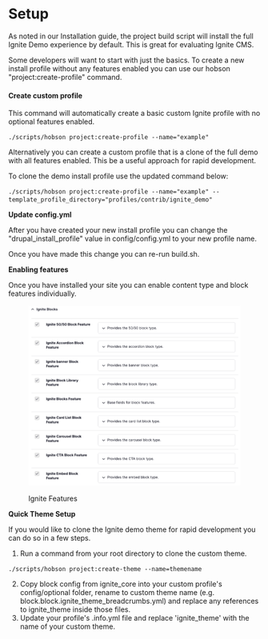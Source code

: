 # Setup

As noted in our Installation guide, the project build script will install the full Ignite Demo experience by default. This is great for evaluating Ignite CMS.

Some developers will want to start with just the basics. To create a new install profile without any features enabled you can use our hobson "project:create-profile" command.

#### Create custom profile <a href="#newprojectsetup-clonemis_profileusinghobson" id="newprojectsetup-clonemis_profileusinghobson"></a>

This command will automatically create a basic custom Ignite profile with no optional features enabled.

```
./scripts/hobson project:create-profile --name="example"
```

Alternatively you can create a custom profile that is a clone of the full demo with all features enabled. This be a useful approach for rapid development.&#x20;

To clone the demo install profile use the updated command below:

```
./scripts/hobson project:create-profile --name="example" --template_profile_directory="profiles/contrib/ignite_demo"
```

**Update config.yml**

After you have created your new install profile you can change the "drupal\_install\_profile" value in config/config.yml to your new profile name.

Once you have made this change you can re-run build.sh.

**Enabling features**

Once you have installed your site you can enable content type and block features individually.

<figure><img src="../.gitbook/assets/Screen Shot 2023-05-24 at 11.18.12 AM.png" alt=""><figcaption><p>Ignite Features</p></figcaption></figure>

**Quick Theme Setup**

If you would like to clone the Ignite demo theme for rapid development you can do so in a few steps.

1. Run a command from your root directory to clone the custom theme.

```
./scripts/hobson project:create-theme --name=themename
```

2. Copy block config from ignite\_core into your custom profile's config/optional folder, rename to custom theme name (e.g. block.block.ignite\_theme\_breadcrumbs.yml) and replace any references to ignite\_theme inside those files.
3. Update your profile's .info.yml file and replace 'ignite\_theme' with the name of your custom theme.
